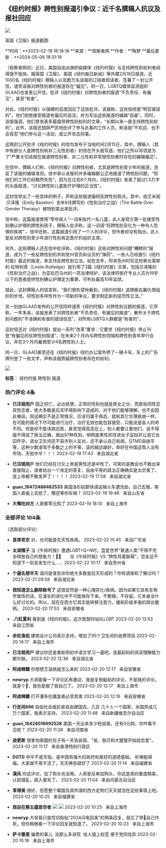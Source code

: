 ## 《纽约时报》跨性别报道引争议：近千名撰稿人抗议及报社回应

![](https://i.guancha.cn/news/social/2023/02/19/20230219111153855.jpg)

英国《卫报》报道截图

**时间：**2023-02-19 16:18:18
**来源：**观察者网
**作者：**陶梦
**最后更新：**2024-05-08 18:31:19

（观察者网讯）近日，美国自由派旗帜级媒体《纽约时报》与支持跨性别权利者闹得很不愉快。据英国《卫报》、美国《纽约每日新闻》等外媒2月18日报道，近1000名《纽约时报》撰稿人以及数万名该报的订阅者和读者，签署了一封公开信，谴责该报对跨性别者的报道存在“偏见”。同一日，LGBTQ媒体监测组织GLAAD也发表公开信，批评《纽约时报》对跨性别者的报道“不负责任、有偏见”，甚至“有害”。

对此，《纽约时报》以强硬的态度回应了这些批评。该报称，这些指控是“明显错误的”，他们拒绝接受报道有偏见的说法，并为写出这些报道的编辑“自豪”。同时，该报强调，他们曾发表多篇倡导跨性别权利的文章，“长期以来一直支持跨性别权利”。此外，该报还措辞严厉地批评了参与此事的工作人员，称该报“不欢迎、也不会容忍”他们参与这一活动，或公开攻击同事。

这两封公开批评《纽约时报》的信均发布于当地时间2月15日，其中，撰稿人（其中有部分人是跨性别和非二元性别者）的信在开头就写道，他们之所以写信是为了“严重关切该报在报道跨性别者、非二元性和非常规性别者时存在的编辑偏见”。

在信中，撰稿人们称，《纽约时报》对跨性别者，尤其是跨性别青少年的报道，违反了该报的编辑准则。信中承认该报的许多编辑都公正地报道了跨性别问题，“但他们的工作已经黯然失色”，因为在过去8个月内，《纽约时报》发表了超过1.5万字的头版报道，“讨论跨性别儿童医疗护理的正当性”。

这封信举出了一些具体的例子，声称这些报道偏袒反跨性别观点。其中，由艾米丽·贝泽隆（Emily Bazelon）去年6月撰写的《性别治疗之战》（The Battle Over Gender Therapy）被特别拿出来批评。

信中称，这篇报道使用“零号病人”一词来指代一名儿童，此人是荷兰第一批接受性别确认护理的跨性别孩子，撰稿人批评称，这一词语“将跨性别丑化为一种令人恐惧的疾病” 。信中还称，这篇报道引用了一个人的评论，但作者却没有指出，此人是反对跨性别青少年进行性别肯定医疗的组织主席。

另外，这些撰稿人还在信中批评称，《纽约时报》这些对跨性别问题“糟糕的”报道，成为了一些反跨性别的共和党州官员和议员的“弹药”。一些人已经援引《纽约时报》最近的报道，来支持反跨性别立法。如在去年，阿肯色州时任总检察长莱斯利·拉特利奇（Leslie Rutledge）就引用了3篇《纽约时报》文章，包括贝泽隆的《性别治疗之战》，为亚拉巴马州的一项法律辩护，该法律将医疗专业人员为19岁以下的患者提供性别确认护理定为重罪，可判处最高10年监禁。

就此，这封撰稿人的信宣称，“我们很失望地看到，《纽约时报》追随极右翼仇恨组织的步伐，将性别多样性作为一项新的争议，要求制定新的惩罚性立法。”

另一封由GLAAD发布的公开信同样谴责《纽约时报》对跨性别议题的报道，它声称，一年多来，该报发表了对跨性别者“不负责任、有偏见的报道”，散布关于跨性别问题的“不准确和有害的错误信息”，对所有LGBTQ人群都是“有害的”。

这封信还对《纽约时报》提出一系列“改革”要求：它要求《纽约时报》停止刊登“有偏见的反跨性别报道”、在未来2个月内与跨性别领袖和跨性别青年举行会议，并在3个月内雇佣至少4名跨性别人士。

同一日，GLAAD甚至还在《纽约时报》纽约办公室外停了一辆卡车，车上的广告牌刊登了一些文字，声称该报质疑跨性别者存在的权利。

![](https://i.guancha.cn/news/social/2023/02/19/20230219140718281.jpg)

**标签：** 纽约时报 跨性别 报道

### 热门评论 4条

-   **已注销用户**
    国之将亡，必出妖孽。正常的性别也就是男女之分，而那些同性恋双性恋者，绝大多数是后天环境影响下造成的，对于他们能够理解，也不会因此嘲讽，但这确实不是正常情况，应该归属于病态，就和其它生理疾病一样，在可能的情况下尽可能进行治疗，治疗无效也能包容接受，只能说是各人的命不同。但是却不能讳病忌医，甚至觉得高高在上，别人都要让着他们，说不得碰不得成了政治正确，搞出97种性别，明明是男性却住进女子监狱并让其它女囚怀孕，进女卫生间还不容许别人反对，还不承认自己有病，QTMD自由平等，这种少数凌驾于多数之上的平等，滚的越远越好，幸好在中国这帮人没有市场，天佑中华！！！
    2023-02-19 17:43   来自湖北省

-   **已注销用户**
    他们已经在讨论上帝是男性还是中性了，可笑的是教会也不敢出来直接阻止，或者给出一个肯定的答复，自由平等的政治正确确实是太厉害了，连上帝都不敢发声了！！！！
    2023-02-19 17:58   来自湖北省

-   **guan\_16472488482533**
    美国洛杉矶郡快递运输火车遭洗劫，自己去搜，美国人直接上去抢了，哪还等你车祸？
    2023-02-19 19:46   来自山东省

-   **大嘴吃四方**
    人家都零元购了
    2023-02-19 18:10   来自上海市

### 全部评论 104条

（选取部分评论）

-   **首席老农**
    对，也可能是先天性疾病。
    2023-02-22 15:45   来自广东省

-   **太湖樵子**
    当《牛妖时报》遭遇LGBT+Q+N时，蓝星世界“普通人类”不得不完全释放自己的想象力！🐶🐶       当《牛妖时报》VS “跨性背着联萌”，您永远不知道下一刻会发生什么......
    2023-02-22 10:17   来自贵州省

-   **个逼名想半天**
    请问是谁告诉你绝大多数是后天形成的？你有调查和了解过吗？
    2023-02-21 09:58   来自湖北省

-   **我知道怎么删除账号了**
    这很显然是一种心理异化/疾病。因为如果它具有生物学属性的话，在漫长的进化中不可能保存下来。不繁殖，不存留。它本身没什么好讨论的。所以，现在在西方它其实是转移注意力，缓和阶级矛盾的舆论握柄。
    2023-02-20 17:53   来自安徽省

-   **.八缸夏利**
    看到是《纽约时报》，这次我暂时站队LGBT
    2023-02-20 13:53   来自江西省

-   **余佐渔佑**
    建筑设计公司表示支持，增加了95个卫生间的收费项目
    2023-02-20 14:17   来自上海市

-   **已注销用户**
    建议你还是重新把初中语文学习一遍吧，连最起码的阅读理解能力都欠缺。
    2023-02-20 12:36   来自湖北省

-   **阿卤辣鳍**
    你想想艾滋病是怎么来的
    2023-02-20 12:17   来自安徽省

-   **newryp**
    大哥能看一下评论区再激动，我是复制黏贴的评论，不是我的评论。就差个🐶，我也是服了我自己了。
    2023-02-20 12:17   来自上海市

-   **阿卤辣鳍**
    打开潘多拉魔盒者必受其害
    2023-02-20 12:16   来自安徽省

-   **行走间666**
    自由社会就赶紧自由建国去，几百 几十人一个国家，米国弄成几万个国家，我表示支持。
    2023-02-20 11:48   来自新疆维吾尔自治区

-   **guan\_16424016992528**
    美国一天出来多少抢劫案，还有0元购，你咋看不见呢？
    2023-02-20 11:28   来自河南省

-   **迪更斯**
    很害怕美國的兒子有一天告訴我、"爸、我已和大猩猩开始談恋爱"。
    2023-02-20 11:17   来自香港特别行政区

-   **DGTG**
    中华不是天佑，是中国有强大的政府和美好的道德基础。 祈祷能得福，大家就不用干活了，天天祷告就好了
    2023-02-20 11:14   来自福建省

-   **漢风**
    你这评论，加了狗头也没用。人家是反串加狗头，你这是真的重度精美，认知错乱，病入膏肓了。
    2023-02-20 11:04   来自内蒙古自治区

-   **享得美**
    很好，但愿整个霉国及其所谓的西方走狗们天天就泡在这些事情上吧。
    2023-02-20 10:25   来自福建省

-   **观自在察五蕴皆空者**
    ![](https://i.guancha.cn/bbs/2023/02/20/20230220101846917.jpg?imageView2/2/w/500/format/jpg)
    ![](https://i.guancha.cn/bbs/2023/02/20/20230220101854373.jpg?imageView2/2/w/500/format/jpg)
    2023-02-20 10:25   来自上海市

-   **newryp**
    大哥我只是剪切粘贴“2024闪电回来”的两条回复，我忘了带🐶自己作死，但你稍微看一下评论回复就知道了。
    2023-02-20 10:23   来自上海市

-   **萨卡塞恩**
    骗票的事儿  没那么多讲究  给人插上标签 便于党同伐异
    2023-02-20 10:16   来自上海市
